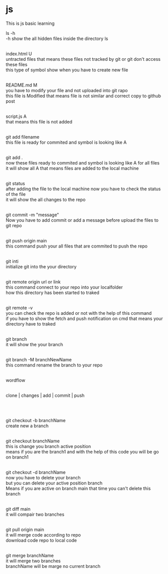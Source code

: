 # js
This is js basic learning
<br>

ls -h
<br>
-h show the all hidden files inside the directory ls
<br>
<br>


index.html U
<br>
untracted files that means these files not tracked by git or git don't access these files
<br>
this type of symbol show when you have to create new file 
<br>
<br>


README.md M 
<br>
you have to modify your file and not uploaded into git rapo
<br>
this file is Modified that means file is not similar and correct copy to github post
<br>
<br>


script.js A
<br>
that means this file is not added
<br>
<br>


git add filename
<br>
this file is ready for commited and symbol is looking like A
<br>
<br>


git add .
<br>
now these files ready to commited and symbol is looking like A for all files
<br>
it will show all A that means files are added to the local machine
<br>
<br>


git status
<br>
after adding the file to the local machine now you have to check the status of the file
<br>
it will show the all changes to the repo
<br>
<br>


git commit -m "message"
<br>
Now you have to add commit or add a message before upload the files to git repo
<br>
<br>


git push origin main
<br>
this command push your all files that are commited to push the repo
<br>
<br>


git inti
<br>
initialize git into the your directory
<br>
<br>


git remote origin url or link
<br>
this command connect to your repo into your localfolder
<br>
how this directory has been started to traked
<br>
<br>


git remote -v
<br>
you can check the repo is added or not with the help of this command
<br>
if you have to show the fetch and push notification on cmd that means your directory have to traked
<br>
<br>


git branch
<br>
it will show the your branch
<br>
<br>


git branch -M branchNewName
<br>
this command rename the branch to your repo
<br>
<br>

wordflow
<br>
<br>

clone
  |
changes
  |
add
  |
commit
  |
push

<br>
<br>

git checkout -b branchName
<br>
create new a branch
<br>
<br>


git checkout branchName
<br>
this is change you branch active position 
<br>
means if you are the branch1 and with the help of this code you will be go on branch1
<br>
<br>

git checkout -d branchName
<br>
now you have to delete your branch
<br>
but you can delete your active position branch
<br>
Means if you are active on branch main that time you can't delete this branch
<br>
<br>

git diff main
<br>
it will compair two branches 
<br>
<br>


git pull origin main
<br>
it will merge code according to repo
<br>
download code repo to local code
<br>
<br>


git merge branchName
<br>
it will merge two branches
<br>
branchName will be marge no current branch
<br>
<br>


